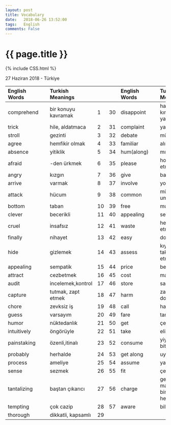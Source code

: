 ```yaml
---
layout: post
title: Vocabulary
date:   2018-06-26 13:52:00
tags:   English
comments: False
---
```


{{ page.title }}
================
{% include CSS.html %}

<p class="meta">27 Haziran 2018 - Türkiye</p>

| English Words |   | Turkish Meanings    |    |    | English Words |   | Turkish Meanings                  |
|:--------------|:--|:--------------------|:---|:---|:--------------|:--|:----------------------------------|
| comprehend    |   | bir konuyu kavramak | 1  | 30 | disappoint    |   | hayal kırıklığı yaşatmak          |
| trick         |   | hile, aldatmaca     | 2  | 31 | complaint     |   | yakınma                           |
| stroll        |   | gezinti             | 3  | 32 | debate        |   | münazara                          |
| agree         |   | hemfikir olmak      | 4  | 33 | familiar      |   | alışıldık                         |
| absence       |   | yitiklik            | 5  | 34 | hum(along)    |   | mırıldanmak                       |
| afraid        |   | -den ürkmek         | 6  | 35 | please        |   | hoşnut etmek                      |
| angry         |   | kızgın              | 7  | 36 | give          |   | bahşetmek                         |
| arrive        |   | varmak              | 8  | 37 | involve       |   | yol açmak                         |
| attack        |   | hücum               | 9  | 38 | common        |   | müşterek umumi                    |
| bottom        |   | taban               | 10 | 39 | free          |   | muaf                              |
| clever        |   | becerikli           | 11 | 40 | appealing     |   | sempatik                          |
| cruel         |   | insafsız            | 12 | 41 | waste         |   | heba etmek, atık                  |
| finally       |   | nihayet             | 13 | 42 | easy          |   | doğal                             |
| hide          |   | gizlemek            | 14 | 43 | assess        |   | kıymet takdir etmek               |
| appealing     |   | sempatik            | 15 | 44 | price         |   | bedel, eder                       |
| attract       |   | cezbetmek           | 16 | 45 | cost          |   | mal olmak                         |
| audit         |   | incelemek,kontrol   | 17 | 46 | store         |   | saklama                           |
| capture       |   | tutmak, zapt etmek  | 18 | 47 | harm          |   | zararı dokunmak                   |
| chore         |   | zevksiz iş          | 19 | 48 | call          |   | haykırmak                         |
| guess         |   | varsayım            | 20 | 49 | fare          |   | tarife                            |
| humor         |   | nüktedanlık         | 21 | 50 | get           |   | çekip almak                       |
| intuitively   |   | öngörüyle           | 22 | 51 | take          |   | eline almak                       |
| painstaking   |   | özenli,itinalı      | 23 | 52 | consume       |   | yiyip bitirmek                    |
| probably      |   | herhalde            | 24 | 53 | get along     |   | uyuşmak                           |
| process       |   | ameliye             | 25 | 54 | assume        |   | yakıştırmak                       |
| sense         |   | sezmek              | 26 | 55 | fit           |   | çelişmemek                        |
| tantalizing   |   | baştan çıkarıcı     | 27 | 56 | charge        |   | geçirmek masrafı birinin hesabına |
| tempting      |   | çok cazip           | 28 | 57 | aware         |   | bilinçli                          |
| thorough      |   | dikkatli, kapsamlı  | 29 |    |               |   |                                   |


~~~
~~~
